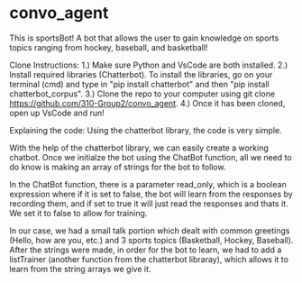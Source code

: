 # convo_agent

This is sportsBot! A bot that allows the user to gain knowledge on sports topics ranging from hockey, baseball, and basketball! 

Clone Instructions:
1.) Make sure Python and VsCode are both installed.
2.) Install required libraries (Chatterbot). To install the libraries, go on your terminal (cmd) and type in "pip install chatterbot" and then "pip install chatterbot_corpus".
3.) Clone the repo to your computer using git clone https://github.com/310-Group2/convo_agent.
4.) Once it has been cloned, open up VsCode and run!


Explaining the code:
Using the chatterbot library, the code is very simple.

With the help of the chatterbot library, we can easily create a working chatbot. Once we initialze the bot using the ChatBot function, all we need to do know is making an array of strings for the bot to follow.


In the ChatBot function, there is a parameter read_only, which is a boolean expression where if it is set to false, the bot will learn from the responses by recording them, and if set to true it will just read the responses and thats it. We set it to false to allow for training.


In our case, we had a small talk portion which dealt with common greetings (Hello, how are you, etc.) and 3 sports topics (Basketball, Hockey, Baseball).
After the strings were made, in order for the bot to learn, we had to add a listTrainer (another function from the chatterbot libraray), which allows it to learn from the string arrays we give it.
